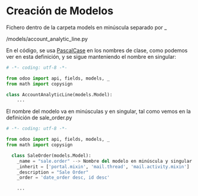 # Creación de Modelos

Fichero dentro de la carpeta models en minúscula separado por _

/models/account_analytic_line.py

En el código, se usa [PascalCase](http://wiki.c2.com/?PascalCase) 
en los nombres de clase, como podemos ver en esta definición, y se sigue 
manteniendo el nombre en singular:

```python
# -*- coding: utf-8 -*-

from odoo import api, fields, models, _
from math import copysign

class AccountAnalyticLine(models.Model): 
    ...

```

El nombre del modelo va en minúsculas y en singular, tal como vemos en la 
definición de sale_order.py


```python
# -*- coding: utf-8 -*-

from odoo import api, fields, models, _
from math import copysign

  class SaleOrder(models.Model):
    _name = "sale.order" --> Nombre del modelo en minúscula y singular
    _inherit = ['portal.mixin', 'mail.thread', 'mail.activity.mixin']
    _description = "Sale Order"
    _order = 'date_order desc, id desc'

    ...

```



